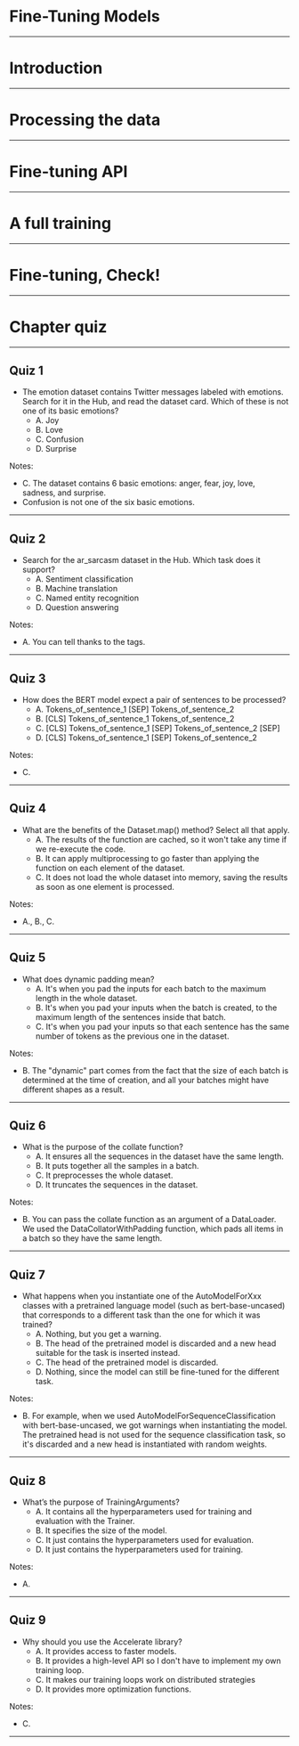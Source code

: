 # Fine-Tuning Models

---

# Introduction

---


# Processing the data

---


# Fine-tuning API

---


# A full training

---


# Fine-tuning, Check!

---


# Chapter quiz

---

## Quiz 1

* The emotion dataset contains Twitter messages labeled with emotions. Search for it in the Hub, and read the dataset card. Which of these is not one of its basic emotions?
  * A. Joy
  * B. Love
  * C. Confusion
  * D. Surprise

Notes:

* C. The dataset contains 6 basic emotions: anger, fear, joy, love, sadness, and surprise.
* Confusion is not one of the six basic emotions.

---

## Quiz 2

* Search for the ar_sarcasm dataset in the Hub. Which task does it support?
  * A. Sentiment classification 
  * B. Machine translation
  * C. Named entity recognition
  * D. Question answering

Notes:

* A. You can tell thanks to the tags.

---

## Quiz 3

* How does the BERT model expect a pair of sentences to be processed?
   * A. Tokens_of_sentence_1 [SEP] Tokens_of_sentence_2
   * B. [CLS] Tokens_of_sentence_1 Tokens_of_sentence_2
   * C. [CLS] Tokens_of_sentence_1 [SEP] Tokens_of_sentence_2 [SEP] 
   * D. [CLS] Tokens_of_sentence_1 [SEP] Tokens_of_sentence_2
   

Notes:
* C. 

---


## Quiz 4

* What are the benefits of the Dataset.map() method? Select all that apply.
  * A. The results of the function are cached, so it won't take any time if we re-execute the code.
  * B. It can apply multiprocessing to go faster than applying the function on each element of the dataset.
  * C. It does not load the whole dataset into memory, saving the results as soon as one element is processed.

Notes:

* A., B., C.

---


## Quiz 5

* What does dynamic padding mean?
  * A. It's when you pad the inputs for each batch to the maximum length in the whole dataset.
  * B. It's when you pad your inputs when the batch is created, to the maximum length of the sentences inside that batch.
  * C. It's when you pad your inputs so that each sentence has the same number of tokens as the previous one in the dataset.   
   
   
Notes:
* B. The "dynamic" part comes from the fact that the size of each batch is determined at the time of creation, and all your batches might have different shapes as a result.

---

## Quiz 6

* What is the purpose of the collate function?
  * A. It ensures all the sequences in the dataset have the same length.
  * B. It puts together all the samples in a batch.
  * C. It preprocesses the whole dataset.
  * D. It truncates the sequences in the dataset.
 
Notes:
* B. You can pass the collate function as an argument of a DataLoader. We used the DataCollatorWithPadding function, which pads all items in a batch so they have the same length.

---

## Quiz 7

* What happens when you instantiate one of the AutoModelForXxx classes with a pretrained language model (such as bert-base-uncased) that corresponds to a different task than the one for which it was trained?
  * A. Nothing, but you get a warning.
  * B. The head of the pretrained model is discarded and a new head suitable for the task is inserted instead.
  * C. The head of the pretrained model is discarded.
  * D. Nothing, since the model can still be fine-tuned for the different task.
   
Notes:
* B. For example, when we used AutoModelForSequenceClassification with bert-base-uncased, we got warnings when instantiating the model. The pretrained head is not used for the sequence classification task, so it's discarded and a new head is instantiated with random weights.

---

## Quiz 8

* What’s the purpose of TrainingArguments?
   * A. It contains all the hyperparameters used for training and evaluation with the Trainer.
   * B. It specifies the size of the model.
   * C. It just contains the hyperparameters used for evaluation.
   * D. It just contains the hyperparameters used for training.
  
Notes:
* A. 

---

## Quiz 9

* Why should you use the Accelerate library?
   * A. It provides access to faster models.
   * B. It provides a high-level API so I don't have to implement my own training loop.
   * C. It makes our training loops work on distributed strategies
   * D. It provides more optimization functions.

Notes:
* C.

---
